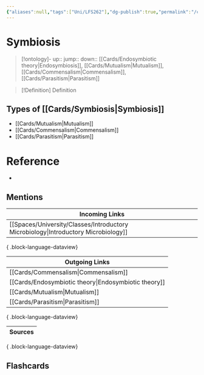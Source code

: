 ```yaml
---
{"aliases":null,"tags":["Uni/LFS262"],"dg-publish":true,"permalink":"/cards/symbiosis/","dgPassFrontmatter":true}
---
```


# Symbiosis

> [!ontology]-
> up:: 
> jump:: 
> down:: [[Cards/Endosymbiotic theory\|Endosymbiosis]], [[Cards/Mutualism\|Mutualism]], [[Cards/Commensalism\|Commensalism]], [[Cards/Parasitism\|Parasitism]]

> [!Definition] Definition

## Types of [[Cards/Symbiosis\|Symbiosis]]

- [[Cards/Mutualism\|Mutualism]]
- [[Cards/Commensalism\|Commensalism]]
- [[Cards/Parasitism\|Parasitism]]

# Reference

- 

## Mentions

| Incoming Links                                                                        |
| ------------------------------------------------------------------------------------- |
| [[Spaces/University/Classes/Introductory Microbiology\|Introductory Microbiology]] |

{ .block-language-dataview}

| Outgoing Links                                          |
| ------------------------------------------------------- |
| [[Cards/Commensalism\|Commensalism]]                 |
| [[Cards/Endosymbiotic theory\|Endosymbiotic theory]] |
| [[Cards/Mutualism\|Mutualism]]                       |
| [[Cards/Parasitism\|Parasitism]]                     |

{ .block-language-dataview}

| Sources |
| ------- |

{ .block-language-dataview}

## Flashcards